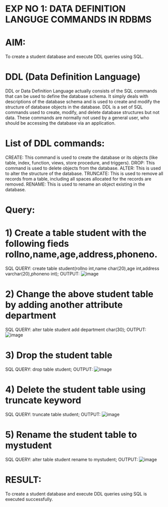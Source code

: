# EXP NO 1: DATA DEFINITION LANGUGE COMMANDS IN RDBMS
# AIM:
To create a student database and execute DDL queries using SQL.

# DDL (Data Definition Language)
DDL or Data Definition Language actually consists of the SQL commands that can be used to define the database schema. It simply deals with descriptions of the database schema and is used to create and modify the structure of database objects in the database. DDL is a set of SQL commands used to create, modify, and delete database structures but not data. These commands are normally not used by a general user, who should be accessing the database via an application.
# List of DDL commands:
CREATE: This command is used to create the database or its objects (like table, index, function, views, store procedure, and triggers). DROP: This command is used to delete objects from the database. ALTER: This is used to alter the structure of the database. TRUNCATE: This is used to remove all records from a table, including all spaces allocated for the records are removed. RENAME: This is used to rename an object existing in the database.
# Query:
# 1) Create a table student with the following fieds rollno,name,age,address,phoneno.
SQL QUERY:
 create table student(rollno int,name char(20),age int,address varchar(20),phoneno int);
OUTPUT:
![image](https://github.com/kancharlaNarmadha/G2_DBMS/assets/119559316/30a46a53-7411-4c2b-9e8e-f0d5560a9814)


# 2) Change the above student table by adding another attribute department
SQL QUERY:
alter table student add department char(30);
OUTPUT:
![image](https://github.com/kancharlaNarmadha/G2_DBMS/assets/119559316/bc2d96ac-3a8a-413d-a462-ea0bc4a081e6)


# 3) Drop the student table
SQL QUERY:
drop table student;
OUTPUT:
![image](https://github.com/kancharlaNarmadha/G2_DBMS/assets/119559316/d08c2635-bbe2-444f-a062-be2a639e519c)


# 4) Delete the student table using truncate keyword
SQL QUERY:
truncate table student;
OUTPUT:
![image](https://github.com/kancharlaNarmadha/G2_DBMS/assets/119559316/ff2ecbe2-67a6-49d1-9126-918ef7e529a5)


# 5) Rename the student table to mystudent
SQL QUERY:
alter table student rename to mystudent;
OUTPUT:
![image](https://github.com/kancharlaNarmadha/G2_DBMS/assets/119559316/4ac58148-044b-4790-8763-4f5930cf53ad)


# RESULT:
To create a student database and execute DDL queries using SQL is executed successfully.
